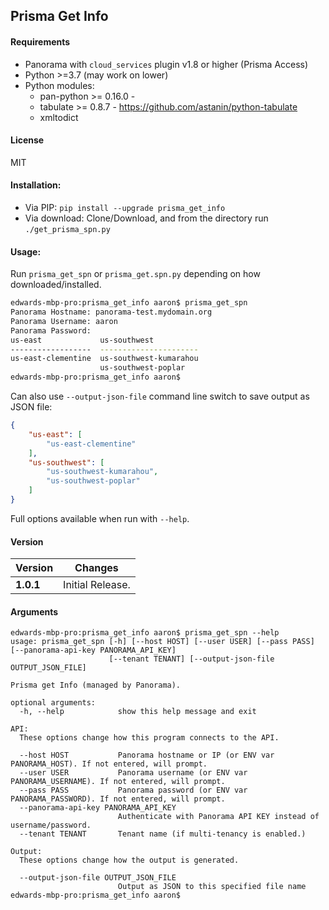 Prisma Get Info
---------------------

#### Requirements
* Panorama with `cloud_services` plugin v1.8 or higher (Prisma Access)
* Python >=3.7 (may work on lower)
* Python modules:
    * pan-python >= 0.16.0 - 
    * tabulate >= 0.8.7 - <https://github.com/astanin/python-tabulate>
    * xmltodict

#### License
MIT

#### Installation:
* Via PIP: `pip install --upgrade prisma_get_info`
* Via download: Clone/Download, and from the directory run `./get_prisma_spn.py`

#### Usage:
Run `prisma_get_spn` or `prisma_get.spn.py` depending on how downloaded/installed.
```bash
edwards-mbp-pro:prisma_get_info aaron$ prisma_get_spn
Panorama Hostname: panorama-test.mydomain.org
Panorama Username: aaron
Panorama Password: 
us-east             us-southwest
------------------  ----------------------
us-east-clementine  us-southwest-kumarahou
                    us-southwest-poplar
edwards-mbp-pro:prisma_get_info aaron$
```

Can also use `--output-json-file` command line switch to save output as JSON file:

```json
{
    "us-east": [
        "us-east-clementine"
    ],
    "us-southwest": [
        "us-southwest-kumarahou",
        "us-southwest-poplar"
    ]
}
```

Full options available when run with `--help`.

#### Version
Version  | Changes
-------  | --------
**1.0.1**| Initial Release.

#### Arguments
```text
edwards-mbp-pro:prisma_get_info aaron$ prisma_get_spn --help
usage: prisma_get_spn [-h] [--host HOST] [--user USER] [--pass PASS] [--panorama-api-key PANORAMA_API_KEY]
                      [--tenant TENANT] [--output-json-file OUTPUT_JSON_FILE]

Prisma get Info (managed by Panorama).

optional arguments:
  -h, --help            show this help message and exit

API:
  These options change how this program connects to the API.

  --host HOST           Panorama hostname or IP (or ENV var PANORAMA_HOST). If not entered, will prompt.
  --user USER           Panorama username (or ENV var PANORAMA_USERNAME). If not entered, will prompt.
  --pass PASS           Panorama password (or ENV var PANORAMA_PASSWORD). If not entered, will prompt.
  --panorama-api-key PANORAMA_API_KEY
                        Authenticate with Panorama API KEY instead of username/password.
  --tenant TENANT       Tenant name (if multi-tenancy is enabled.)

Output:
  These options change how the output is generated.

  --output-json-file OUTPUT_JSON_FILE
                        Output as JSON to this specified file name
edwards-mbp-pro:prisma_get_info aaron$
```